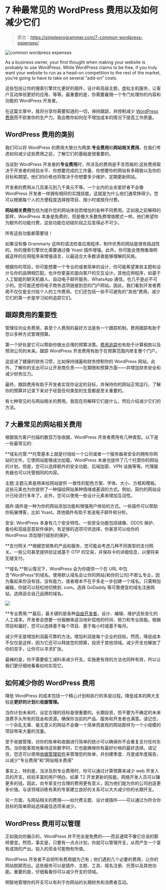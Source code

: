 # 7 种最常见的 WordPress 费用以及如何减少它们

> 原文：<https://simpleprogrammer.com/7-common-wordpress-expenses/>

![common wordpress expenses](img/74621e49f5326985d9a06e514efce6cf.png)

As a business owner, your first thought when making your website is probably to use WordPress. While WordPress claims to be free, if you truly want your website to run as a head-on competition to the rest of the market, you’re going to have to take on several “add-on” costs.

这些包括让你的搜索引擎优化更好的插件，设计和高级主题，虚拟主机服务，让客户互动体验更好的应用，等等。最重要的是，你需要雇佣一个专门处理你的内容和功能的 WordPress 开发者。

在这篇文章中，我将分享你需要知道的一切，保持跟踪，并控制减少 [WordPress 费用](https://www.amazon.com/dp/1539991849/makithecompsi-20)而不损害你的生产力。我会教你如何在不增加成本的情况下提高工作质量。

## WordPress 费用的类别

我们可以将 WordPress 的费用大致分为两类:**专业费用**和**网站相关费用**。在我们考虑如何减少这些费用之前，了解它们的基础是很重要的。

当谈到 WordPress 开发者的**专业费用**时，所涉及的费用是不言而喻的:这些费用取决于开发者的经验水平、你想要完成的工作量、你想要你的网站有多精致以及你的目标和期望。他们的价格也将取决于你想要多少维护，定期更新网站。

开发者的费用从几百美元到几千美元不等。一个业内的业余爱好者不会像 WordPress 开发者一样拥有相同的实践技能，这就是为什么他们通常挣得少。您可以根据每个人的方便程度选择按项目、按小时或按月付费。

**网站相关费用**包括为提升您的网站体验而增加的各种不同费用。正如我之前解释的那样，WordPress 本身是免费的，但是像大多数免费增值模式一样。他们希望你为额外的功能付费，这些功能在初级阶段之后变得必不可少。

所有这些功能都需要钱！

如果没有像 Grammarly 这样的语法检查应用程序，制作优秀的网站是很有挑战性的。你的搜索引擎优化需要通过像 Yoast 插件增强。此外，你可能会使用像海明威这样的应用程序来增强语言，以最适合大多数读者能够理解的风格。

根据你的项目，你可能想要一个专业的或者简单的设计，你可能希望某些主题和设计与你的品牌相匹配。也许你更喜欢面向客户的交互设计。其他应用程序，如基于人工智能的聊天机器人、自动电子邮件服务、WhatsApp 通信，也几乎是必不可少的。您可能还想将电子商务选项链接到您的门户网站。因此，我们看到开发者费用不仅仅是支付给个人的工作费用。它们还包括一些不可避免的“其他”费用。减少它们的第一步是学习如何追踪它们。

## 跟踪费用的重要性

管理任何业务费用，甚至个人费用的最好方法是有一个跟踪机制。费用跟踪有助于您以多种方式管理预算。

第一个好处是它可以帮助你做出合理的预算决策。[费用追踪](https://www.wellybox.com/blog/expense-tracking-101/)也有助于计算税款以及预测公司的未来。跟踪 WordPress 开发费用有助于在预算范围内修复整个门户。

这促进了健康的财务习惯，比如保持储蓄和财务控制你的 WordPress 网站。此外，了解你的支出可以让开发商负责——在期限和预算方面——并增加财务安全和减少财务压力。

最终，跟踪费用有助于开发者实现你设定的目标，并保持你的网站正常运行。了解你的预算并记录下来对于经营任何类型的生意都是至关重要的。

有七种常见的与网站相关的费用。我现在将解释它们是什么，然后介绍减少它们的方法。

## 7 大最常见的网站相关费用

根据我为客户扫描的数百万张收据，WordPress 开发者费用有几种类型。以下是一些最常见的:

**域名托管:**托管基本上就是付钱给一个公司或者一个服务器来安全的拥有你网站的文件。它使网站能够成功加载。WordPress 本身也提供了几个托管你的网站的计划。但是，您可以选择额外的安全功能、后端加密、VPN 设施等等。代理服务器也可以托管相同的内容。

主题:主题元素是用来给网站提供
一致性的配色方案、字体、大小、方框和模板。这些元素也为你提供了一种描绘网站某种情绪或基调的方式。例如，简约的网站设计已经流行多年了。此外，您可以使用一些设计元素来增加互动性。

插件:插件是一种为你的网站添加功能和增强用户体验的方式。一些插件可以帮助你拓展博客，比如 Yoast。其他插件有助于发送电子邮件和分析。

安全: WordPress 本身有几个安全特性。一些安全功能包括镜像、DDOS 保护、备份和高级恶意软件保护。有足够的选项可供选择，你甚至可以给你的 WordPress 添加银行级别的保护。

**支付网关:**根据您销售的产品和服务，您可能会考虑几种不同类型的支付网关。一些公司甚至提供验证或基于 OTP 的交易，并保存卡的详细信息，以便将来无缝支付。

**域名:**默认情况下，WordPress 会为你提供一个在 URL 中包含“WordPress”的域名。使用默认域名会让你的网站(和你的公司)不那么专业，因为看起来你没有钱，没有能力，或者根本不在乎多走一步创建一个域名。只需稍加编辑，你就可以轻松地切换到. com。选择 GoDaddy 等可靠便宜的域名注册网站，选择适合自己品牌的域名。

**![](img/84142c110d092919b1c7980eedf00bbf.png)**

**专业费用:**最后，最关键的是各种[自由开发者](https://simpleprogrammer.com/freelance-web-development-pricing/)，设计、编辑、维护这些变化的人工成本。开发者会想要一份报酬来适当地补偿他的时间、努力和专业技能。根据项目和偏好，您可以选择基于每个项目、基于每小时或基于每月。

减少开支是增加利润最可靠的方法。增加利润是每个企业的目标。然而，降低成本不仅仅是这样，因为它还可以释放您的预算，投资于其他领域。减少开支也解放了你的双手，让你可以寻求扩张。

最棒的是，你不需要偷工减料来减少开支。实施更有效的方法也同样有效，所以让我们更仔细地看看如何实现它。

## 如何减少你的 WordPress 费用

降低 WordPress 的成本包括一个精心计划和执行的多层过程。降低成本的两大支柱是**更好的计划**和**收据管理。**

当你计划未来时，设定合理的目标是很重要的。长期投资，但不要为不确定的未来浪费手头所有的现金和资源。确保你当前的产品、服务和开发者也满意。请记住，一个杂乱无章、毫无意义的网站不会像一个简单而直观的网站那样为一个小规模的项目带来大量的流量。

至于收据管理，对你的账单和收据进行简单的统计可以确保你不会重复支付任何东西。当你能客观地看待这些数字时，它也能确保你有最好价格的最好选择。请记住，您还可以使用[收据管理软件](https://www.wellybox.com/expense-report-software/)来管理您的账单，并创建季度、月度或年度报告，以减少“专业费用”和“网站相关费用”

事实上，特别是，当涉及到专业费用时，你可以通过计算预算来减少 web 开发人员的开支。经验丰富的用户明白，如果 T2 开发更新的技能，网络开发人员可以赚更多的钱。因此，向专家支付合理的费用更有意义，因为他们能为你的公司创造更多价值。与该领域训练有素的专家建立良好的关系可以大大减少你的长期开支。

另一方面，与网站相关的费用——如付费主题、设计或插件——可以通过为符合你目标的简单网站选择最佳选项来减少。

## WordPress 费用可以管理

正如我向你展示的，WordPress 并不完全是免费的——而且通常不像它应该的那样便宜。然而，事实是，只要有一点点计划，你就可以管理开支，从而产生一个富有成效的产出。投入的资金可能物有所值。

WordPress 开发者不会把所有费用据为己有；他们遇到几个必要的费用，让你的网站脱颖而出。这些服务可以是插件、主题、工具、域名注册、托管以及其他功能。重要的是，仔细看看你可以减少开支的领域。

明智地管理你的开支可以有利于你网站的长期财务和消费者互动。